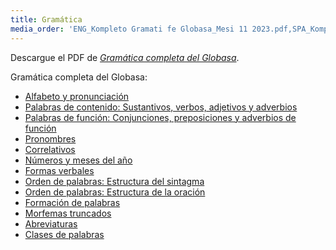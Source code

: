 ```yaml
---
title: Gramática
media_order: 'ENG_Kompleto Gramati fe Globasa_Mesi 11 2023.pdf,SPA_Kompleto Gramati fe Globasa_Mesi 11 2023.pdf'
---
```


Descargue el PDF de [_Gramática completa del Globasa_](SPA_Kompleto%20Gramati%20fe%20Globasa_mesi%201%20nyan%202025.pdf).

Gramática completa del Globasa:
* [Alfabeto y pronunciación](abece-ji-lafuzu)
* [Palabras de contenido: Sustantivos, verbos, adjetivos y adverbios](inharelexi)
* [Palabras de función: Conjunciones, preposiciones y adverbios de función](gramatilexi)
* [Pronombres](pornamelexi)
* [Correlativos](tabellexi)
* [Números y meses del año](numer-ji-mesi)
* [Formas verbales](falelexili-morfo)
* [Orden de palabras: Estructura del sintagma](jumlemonli-estrutur)
* [Orden de palabras: Estructura de la oración](jumleli-estrutur)
* [Formación de palabras](lexikostrui)
* [Morfemas truncados](ofkatado-morfomon)
* [Abreviaturas](kurtogixey)
* [Clases de palabras](lexiklase)

<!-- <a href="{{ page.url }}:pdf" title="Enviar a PDF"><i class="fa fa-file-pdf-o"></i></a> -->
